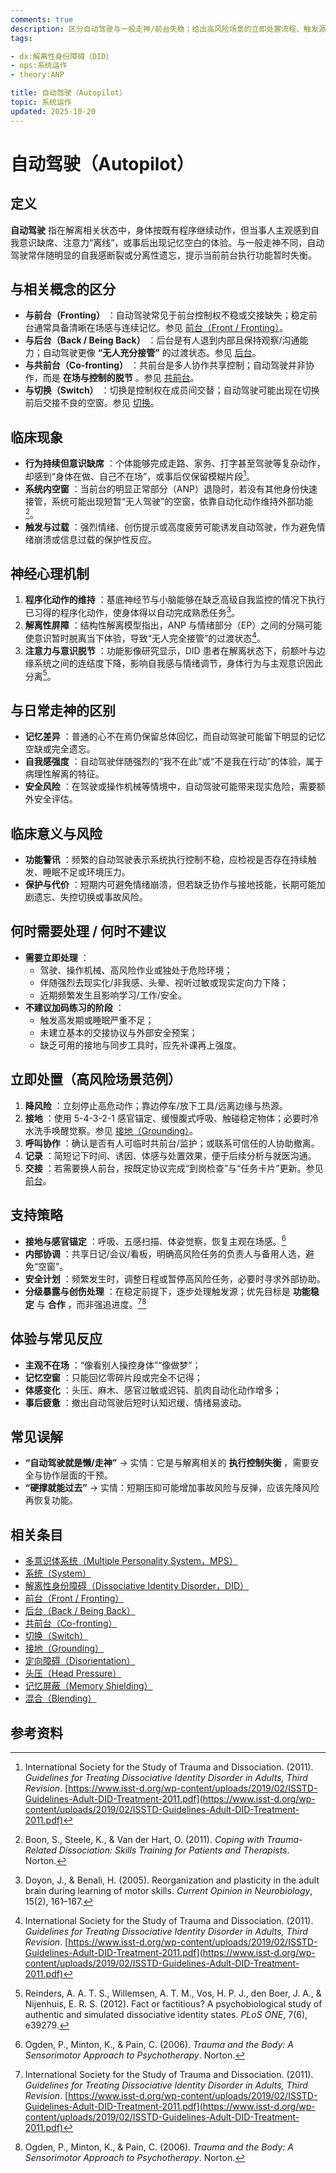 ```yaml
---
comments: true
description: 区分自动驾驶与一般走神/前台失稳；给出高风险场景的立即处置流程、触发源与负荷管理、内部交接与日志留痕的实务建议及参考资料。
tags:

- dx:解离性身份障碍（DID）
- ops:系统运作
- theory:ANP

title: 自动驾驶（Autopilot）
topic: 系统运作
updated: 2025-10-20
---
```


# 自动驾驶（Autopilot）

## 定义

**自动驾驶** 指在解离相关状态中，身体按既有程序继续动作，但当事人主观感到自我意识缺席、注意力“离线”，或事后出现记忆空白的体验。与一般走神不同，自动驾驶常伴随明显的自我感断裂或分离性遗忘，提示当前前台执行功能暂时失衡。

## 与相关概念的区分

- **与前台（Fronting）** ：自动驾驶常见于前台控制权不稳或交接缺失；稳定前台通常具备清晰在场感与连续记忆。参见 [前台（Front / Fronting）](Front-Fronting.md)。
- **与后台（Back / Being Back）** ：后台是有人退到内部且保持观察/沟通能力；自动驾驶更像 **“无人充分接管”** 的过渡状态。参见 [后台](Back-Being-Back.md)。
- **与共前台（Co-fronting）** ：共前台是多人协作共享控制；自动驾驶并非协作，而是 **在场与控制的脱节** 。参见 [共前台](Co-Fronting.md)。
- **与切换（Switch）** ：切换是控制权在成员间交替；自动驾驶可能出现在切换前后交接不良的空窗。参见 [切换](Switch.md)。

## 临床现象

- **行为持续但意识缺席** ：个体能够完成走路、家务、打字甚至驾驶等复杂动作，却感到“身体在做、自己不在场”，或事后仅保留模糊片段[^自动驾驶-1]。
- **系统内空窗** ：当前台的明显正常部分（ANP）退隐时，若没有其他身份快速接管，系统可能出现短暂“无人驾驶”的空窗，依靠自动化动作维持外部功能[^自动驾驶-2]。
- **触发与过载** ：强烈情绪、创伤提示或高度疲劳可能诱发自动驾驶，作为避免情绪崩溃或信息过载的保护性反应。

## 神经心理机制

1. **程序化动作的维持** ：基底神经节与小脑能够在缺乏高级自我监控的情况下执行已习得的程序化动作，使身体得以自动完成熟悉任务[^自动驾驶-3]。
2. **解离性屏障** ：结构性解离模型指出，ANP 与情绪部分（EP）之间的分隔可能使意识暂时脱离当下体验，导致“无人完全接管”的过渡状态[^自动驾驶-1]。
3. **注意力与意识脱节** ：功能影像研究显示，DID 患者在解离状态下，前额叶与边缘系统之间的连结度下降，影响自我感与情绪调节，身体行为与主观意识因此分离[^自动驾驶-4]。

## 与日常走神的区别

- **记忆差异** ：普通的心不在焉仍保留总体回忆，而自动驾驶可能留下明显的记忆空缺或完全遗忘。
- **自我感强度** ：自动驾驶伴随强烈的“我不在此”或“不是我在行动”的体验，属于病理性解离的特征。
- **安全风险** ：在驾驶或操作机械等情境中，自动驾驶可能带来现实危险，需要额外安全评估。

## 临床意义与风险

- **功能警讯** ：频繁的自动驾驶表示系统执行控制不稳，应检视是否存在持续触发、睡眠不足或环境压力。
- **保护与代价** ：短期内可避免情绪崩溃，但若缺乏协作与接地技能，长期可能加剧遗忘、失控切换或事故风险。

## 何时需要处理 / 何时不建议

- **需要立即处理** ：
    - 驾驶、操作机械、高风险作业或独处于危险环境；
    - 伴随强烈去现实化/非我感、头晕、视听过敏或现实定向力下降；
    - 近期频繁发生且影响学习/工作/安全。
- **不建议加码练习的阶段** ：
    - 触发高发期或睡眠严重不足；
    - 未建立基本的交接协议与外部安全预案；
    - 缺乏可用的接地与同步工具时，应先补课再上强度。

## 立即处置（高风险场景范例）

1. **降风险** ：立刻停止高危动作；靠边停车/放下工具/远离边缘与热源。
2. **接地** ：使用 5-4-3-2-1 感官锚定、缓慢腹式呼吸、触碰稳定物体；必要时冷水洗手唤醒觉察。参见 [接地（Grounding）](Grounding.md)。
3. **呼叫协作** ：确认是否有人可临时共前台/监护；或联系可信任的人协助撤离。
4. **记录** ：简短记下时间、诱因、体感与处置效果，便于后续分析与就医沟通。
5. **交接** ：若需要换人前台，按既定协议完成“到岗检查”与“任务卡片”更新。参见 [前台](Front-Fronting.md)。

## 支持策略

- **接地与感官锚定** ：呼吸、五感扫描、体姿觉察，恢复主观在场感。[^自动驾驶-5]
- **内部协调** ：共享日记/会议/看板，明确高风险任务的负责人与备用人选，避免“空窗”。
- **安全计划** ：频繁发生时，调整日程或暂停高风险任务，必要时寻求外部协助。
- **分级暴露与创伤处理** ：在稳定前提下，逐步处理触发源；优先目标是 **功能稳定** 与 **合作** ，而非强追进度。[^自动驾驶-1][^自动驾驶-5]

## 体验与常见反应

- **主观不在场** ：“像看别人操控身体”“像做梦”；
- **记忆空窗** ：只能回忆零碎片段或完全不记得；
- **体感变化** ：头压、麻木、感官过敏或迟钝、肌肉自动化动作增多；
- **事后疲惫** ：撤出自动驾驶后短时认知迟缓、情绪易波动。

## 常见误解

- **“自动驾驶就是懒/走神”** → 实情：它是与解离相关的 **执行控制失衡** ，需要安全与协作层面的干预。
- **“硬撑就能过去”** → 实情：短期压抑可能增加事故风险与反弹，应该先降风险再恢复功能。

## 相关条目

- [多意识体系统（Multiple Personality System，MPS）](Multiple_Personality_System.md)
- [系统（System）](System.md)
- [解离性身份障碍（Dissociative Identity Disorder，DID）](DID.md)
- [前台（Front / Fronting）](Front-Fronting.md)
- [后台（Back / Being Back）](Back-Being-Back.md)
- [共前台（Co-fronting）](Co-Fronting.md)
- [切换（Switch）](Switch.md)
- [接地（Grounding）](Grounding.md)
- [定向障碍（Disorientation）](Disorientation.md)
- [头压（Head Pressure）](Head-Pressure.md)
- [记忆屏蔽（Memory Shielding）](Memory-Shielding.md)
- [混合（Blending）](Blending.md)

## 参考资料

[^自动驾驶-1]: International Society for the Study of Trauma and Dissociation. (2011). *Guidelines for Treating Dissociative Identity Disorder in Adults, Third Revision*. [https://www.isst-d.org/wp-content/uploads/2019/02/ISSTD-Guidelines-Adult-DID-Treatment-2011.pdf](https://www.isst-d.org/wp-content/uploads/2019/02/ISSTD-Guidelines-Adult-DID-Treatment-2011.pdf)
[^自动驾驶-2]: Boon, S., Steele, K., & Van der Hart, O. (2011). *Coping with Trauma-Related Dissociation: Skills Training for Patients and Therapists*. Norton.
[^自动驾驶-3]: Doyon, J., & Benali, H. (2005). Reorganization and plasticity in the adult brain during learning of motor skills. *Current Opinion in Neurobiology*, 15(2), 161–167.
[^自动驾驶-4]: Reinders, A. A. T. S., Willemsen, A. T. M., Vos, H. P. J., den Boer, J. A., & Nijenhuis, E. R. S. (2012). Fact or factitious? A psychobiological study of authentic and simulated dissociative identity states. *PLoS ONE*, 7(6), e39279.
[^自动驾驶-5]: Ogden, P., Minton, K., & Pain, C. (2006). *Trauma and the Body: A Sensorimotor Approach to Psychotherapy*. Norton.
